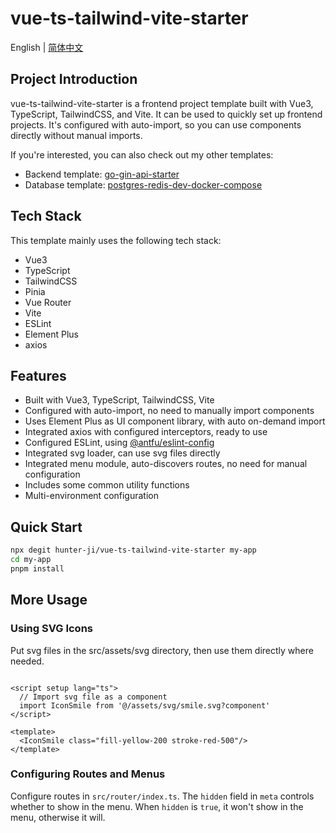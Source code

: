 # vue-ts-tailwind-vite-starter

English | [简体中文](./README.zh-CN.md)

## Project Introduction

vue-ts-tailwind-vite-starter is a frontend project template built with Vue3, TypeScript, TailwindCSS, and Vite. It can
be used to quickly set up frontend projects.
It's configured with auto-import, so you can use components directly without manual imports.

If you're interested, you can also check out my other templates:

- Backend template: [go-gin-api-starter](https://github.com/hunter-ji/go-gin-api-starter)
- Database template: [postgres-redis-dev-docker-compose](https://github.com/hunter-ji/postgres-redis-dev-docker-compose)

## Tech Stack

This template mainly uses the following tech stack:

- Vue3
- TypeScript
- TailwindCSS
- Pinia
- Vue Router
- Vite
- ESLint
- Element Plus
- axios

## Features

- Built with Vue3, TypeScript, TailwindCSS, Vite
- Configured with auto-import, no need to manually import components
- Uses Element Plus as UI component library, with auto on-demand import
- Integrated axios with configured interceptors, ready to use
- Configured ESLint, using [@antfu/eslint-config](https://github.com/antfu/eslint-config)
- Integrated svg loader, can use svg files directly
- Integrated menu module, auto-discovers routes, no need for manual configuration
- Includes some common utility functions
- Multi-environment configuration

## Quick Start

```bash
npx degit hunter-ji/vue-ts-tailwind-vite-starter my-app
cd my-app
pnpm install
```

## More Usage

### Using SVG Icons

Put svg files in the src/assets/svg directory, then use them directly where needed.

```vue

<script setup lang="ts">
  // Import svg file as a component
  import IconSmile from '@/assets/svg/smile.svg?component'
</script>

<template>
  <IconSmile class="fill-yellow-200 stroke-red-500"/>
</template>
```

### Configuring Routes and Menus

Configure routes in `src/router/index.ts`. The `hidden` field in `meta` controls whether to show in the menu.
When `hidden` is `true`, it won't show in the menu, otherwise it will.


